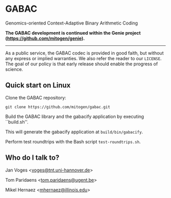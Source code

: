 # GABAC

Genomics-oriented Context-Adaptive Binary Arithmetic Coding

**The GABAC development is continued within the Genie project (https://github.com/mitogen/genie).**

---

As a public service, the GABAC codec is provided in good faith, but without any express or implied warranties.
We also refer the reader to our ``LICENSE``.
The goal of our policy is that early release should enable the progress of science.

## Quick start on Linux

Clone the GABAC repository:

    git clone https://github.com/mitogen/gabac.git

Build the GABAC library and the gabacify application by executing ``build.sh''.

This will generate the gabacify application at ``build/bin/gabacify``.

Perform test roundtrips with the Bash script ``test-roundtrips.sh``.

## Who do I talk to?

Jan Voges <[voges@tnt.uni-hannover.de](mailto:voges@tnt.uni-hannover.de)>

Tom Paridaens <[tom.paridaens@ugent.be](mailto:tom.paridaens@ugent.be)>

Mikel Hernaez <[mhernaez@illinois.edu](mhernaez@illinois.edu)>
